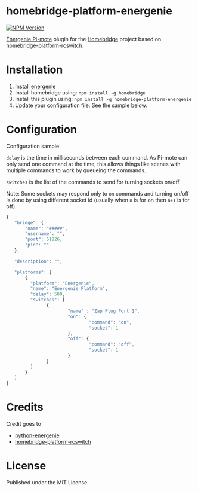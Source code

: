 # homebridge-platform-energenie
[![NPM Version](https://img.shields.io/npm/v/homebridge-platform-energenie.svg)](https://www.npmjs.com/package/homebridge-platform-energenie)

[Energenie Pi-mote](https://energenie4u.co.uk/catalogue/product/ENER314) plugin for the [Homebridge](https://github.com/nfarina/homebridge) project based on [homebridge-platform-rcswitch](https://github.com/rainlake/homebridge-platform-rcswitch).

# Installation

1. Install [energenie](http://pythonhosted.org/energenie/#installation)
2. Install homebridge using: `npm install -g homebridge`
3. Install this plugin using: `npm install -g homebridge-platform-energenie`
4. Update your configuration file. See the sample below.

# Configuration

Configuration sample:

`delay` is the time in milliseconds between each command. As Pi-mote can only send one command at the time, this allows things like scenes with multiple commands to work by queueing the commands.

`switches` is the list of the commands to send for turning sockets on/off.

Note: Some sockets may respond only to `on` commands and turning on/off is done by using different socket id (usually when `n` is for on then `n+1` is for off).


 ```javascript
{
    "bridge": {
        "name": "#####",
        "username": "",
        "port": 51826,
        "pin": ""
    },

    "description": "",

    "platforms": [
        {
          "platform": "Energenie",
          "name": "Energenie Platform",
          "delay": 500,
          "switches": [
                {
                        "name" : "Zap Plug Port 1",
                        "on": {
                                "command": "on",
                                "socket": 1
                        },
                        "off": {
                                "command": "off",
                                "socket": 1
                        }
                }
          ]
        }
    ]
}

```

# Credits

Credit goes to
- [python-energenie](https://github.com/RPi-Distro/python-energenie)
- [homebridge-platform-rcswitch](https://github.com/rainlake/homebridge-platform-rcswitch)

# License

Published under the MIT License.
